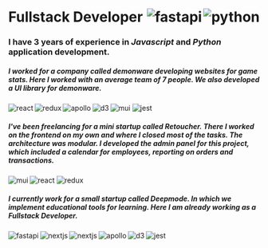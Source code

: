 
# Fullstack Developer <img alt="python" align="right" src="https://img.shields.io/badge/Python-some?style=for-the-badge&logo=python&logoColor=%233776AB&color=%230d1117"/> <img alt="fastapi" align="right" src="https://img.shields.io/badge/Javascript-some?style=for-the-badge&logo=javascript&logoColor=%23F7DF1E&color=%230d1117"/>

### I have 3 years of experience in *Javascript* and *Python* application development. 
##### I worked for a company called demonware developing websites for game stats. Here I worked with an average team of 7 people. We also developed a UI library for demonware.
<img alt="react" align="left" src="https://img.shields.io/badge/React-some?style=for-the-badge&logo=react&logoColor=%2361DAFB&color=white"/>
<img alt="mui" src="https://img.shields.io/badge/MUI-some?style=for-the-badge&logo=mui&logoColor=%23007FFF&color=white"/>
<img alt="redux" align="left" src="https://img.shields.io/badge/Redux-some?style=for-the-badge&logo=redux&logoColor=%23764ABC&color=white"/>
<img alt="apollo" align="left" src="https://img.shields.io/badge/Apollo-some?style=for-the-badge&logo=apollographql&logoColor=%23311C87&color=%2396EFFF"/>
<img alt="d3" align="left" src="https://img.shields.io/badge/D3-some?style=for-the-badge&logo=d3dotjs&logoColor=%23F9A03C&color=%23D5F0C1" />
<img alt="jest" src="https://img.shields.io/badge/Jest-some?style=for-the-badge&logo=jest&logoColor=%23C21325&color=%23D5F0C1"/>

##### I've been freelancing for a mini startup called Retoucher. There I worked on the frontend on my own and where I closed most of the tasks. The architecture was modular. I developed the admin panel for this project, which included a calendar for employees, reporting on orders and transactions.
<img alt="react" src="https://img.shields.io/badge/React-some?style=for-the-badge&logo=react&logoColor=%2361DAFB&color=white"/>
<img alt="mui"  align="left" src="https://img.shields.io/badge/MUI-some?style=for-the-badge&logo=mui&logoColor=%23007FFF&color=white"/>
<img alt="redux" src="https://img.shields.io/badge/Redux-some?style=for-the-badge&logo=redux&logoColor=%23764ABC&color=white"/>

##### I currently work for a small startup called Deepmode. In which we implement educational tools for learning. Here I am already working as a Fullstack Developer.
<img alt="fastapi" align="left" src="https://img.shields.io/badge/Fastapi-some?style=for-the-badge&logo=fastapi&logoColor=%23009688&color=white"/>
<img alt="nextjs" align="left" src="https://img.shields.io/badge/Next.js-some?style=for-the-badge&logo=nextdotjs&logoColor=%23000000&color=white"/>
<img alt="nextjs" align="left" src="https://img.shields.io/badge/Zustand-some?style=for-the-badge&logoColor=%23000000&color=white"/>
<img alt="apollo" align="left" src="https://img.shields.io/badge/Apollo-some?style=for-the-badge&logo=apollographql&logoColor=%23311C87&color=%2396EFFF"/>
<img alt="d3" align="left" src="https://img.shields.io/badge/D3-some?style=for-the-badge&logo=d3dotjs&logoColor=%23F9A03C&color=%23D5F0C1" />
<img alt="jest" src="https://img.shields.io/badge/Jest-some?style=for-the-badge&logo=jest&logoColor=%23C21325&color=%23D5F0C1"/>


